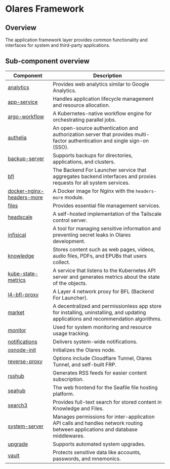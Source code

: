 # Olares Framework

## Overview

The application framework layer provides common functionality and interfaces for system and third-party applications.

## Sub-component overview

| Component | Description |
| --- | --- |
| [analytics](analytics) | Provides web analytics similar to Google Analytics. |
| [app-service](app-service) | Handles application lifecycle management and resource allocation. |
| [argo-workflow](argo-workflow) | A Kubernetes-native workflow engine for orchestrating parallel jobs. |
| [authelia](authelia) | An open-source authentication and authorization server that provides multi-factor authentication and single sign-on (SSO). |
| [backup-server](backup-server) | Supports backups for directories, applications, and clusters. |
| [bfl](bfl) | The Backend For Launcher service that aggregates backend interfaces and proxies requests for all system services. |
| [docker-nginx-headers-more](docker-nginx-headers-more) | A Docker image for Nginx with the `headers-more` module. |
| [files](files) | Provides essential file management services. |
| [headscale](headscale) | A self-hosted implementation of the Tailscale control server. |
| [infisical](infisical) | A tool for managing sensitive information and preventing secret leaks in Olares development. |
| [knowledge](knowledge) | Stores content such as web pages, videos, audio files, PDFs, and EPUBs that users collect. |
| [kube-state-metrics](kube-state-metrics) | A service that listens to the Kubernetes API server and generates metrics about the state of the objects. |
| [l4-bfl-proxy](l4-bfl-proxy) | A Layer 4 network proxy for BFL (Backend For Launcher). |
| [market](market) | A decentralized and permissionless app store for installing, uninstalling, and updating applications and recommendation algorithms. |
| [monitor](monitor) | Used for system monitoring and resource usage tracking. |
| [notifications](notifications) | Delivers system-wide notifications. |
| [osnode-init](osnode-init) | Initializes the Olares node. |
| [reverse-proxy](reverse-proxy) | Options include Cloudflare Tunnel, Olares Tunnel, and self-built FRP. |
| [rsshub](rsshub) | Generates RSS feeds for easier content subscription. |
| [seahub](seahub) | The web frontend for the Seafile file hosting platform. |
| [search3](search3) | Provides full-text search for stored content in Knowledge and Files. |
| [system-server](system-server) | Manages permissions for inter-application API calls and handles network routing between applications and database middlewares. |
| [upgrade](upgrade) | Supports automated system upgrades. |
| [vault](vault) | Protects sensitive data like accounts, passwords, and mnemonics. |
